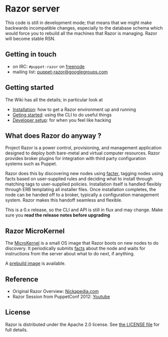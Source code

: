 # Razor server

This code is still in development mode; that means that we might make
backwards incompatible changes, especially to the database schema which
would force you to rebuild all the machines that Razor is managing. Razor
will become stable RSN.

## Getting in touch

* on IRC: `#puppet-razor` on [freenode](http://freenode.net/)
* mailing list: [puppet-razor@googlegroups.com](http://groups.google.com/group/puppet-razor)

## Getting started

The Wiki has all the details; in particular look at

* [Installation](https://github.com/puppetlabs/razor-server/wiki/Installation): how to get a Razor environment up and running
* [Geting started](https://github.com/puppetlabs/razor-server/wiki/Getting-started): using the CLI to do useful things
* [Developer setup](https://github.com/puppetlabs/razor-server/wiki/Developer-setup): for when you feel like hacking

## What does Razor do anyway ?

Project Razor is a power control, provisioning, and management application
designed to deploy both bare-metal and virtual computer resources. Razor
provides broker plugins for integration with third party configuration
systems such as Puppet.

Razor does this by discovering new nodes using
[facter](https://github.com/puppetlabs/facter), tagging nodes using facts
based on user-supplied rules and deciding what to install through matching
tags to user-supplied policies. Installation itself is handled flexibly
through ERB templating all installer files. Once installation completes,
the node can be handed off to a broker, typically a configuration
management system. Razor makes this handoff seamless and flexible.

This is a 0.x release, so the CLI and API is still in flux and may
change. Make sure you __read the release notes before upgrading__

## Razor MicroKernel

The [MicroKernel](https://github.com/puppetlabs/razor-el-mk) is a small OS
image that Razor boots on new nodes to do discovery. It periodically
submits [facts](https://github.com/puppetlabs/facter) about the node and
waits for instructions from the server about what to do next, if anything.

A [prebuild image](http://links.puppetlabs.com/razor-microkernel-001.tar)
is available.

## Reference

* Original Razor Overview: [Nickapedia.com](http://nickapedia.com/2012/05/21/lex-parsimoniae-cloud-provisioning-with-a-razor)
* Razor Session from PuppetConf 2012: [Youtube](http://www.youtube.com/watch?v=cR1bOg0IU5U)


## License

Razor is distributed under the Apache 2.0 license.
See [the LICENSE file](LICENSE) for full details.
